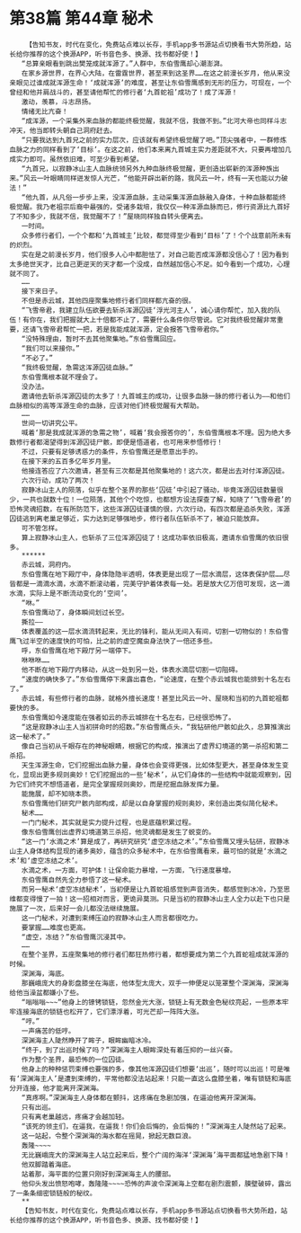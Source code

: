 # 第38篇 第44章 秘术
        【告知书友，时代在变化，免费站点难以长存，手机app多书源站点切换看书大势所趋，站长给你推荐的这个换源APP，听书音色多、换源、找书都好使！】
       “总算亲眼看到跳出樊笼成就浑源了。”人群中，东伯雪鹰却心潮澎湃。
       在家乡源世界，在界心大陆，在雷霆世界，甚至来到这圣界……在这之前漫长岁月，他从来没亲眼见过谁成就浑源生命！‘成就浑源’的难度，甚至让东伯雪鹰感到无形的压力，可现在，一个曾经和他并肩战斗的，甚至请他帮忙的修行者‘九首蛇祖’成功了！成了浑源！
       激动，羡慕，斗志昂扬。
       情绪无比亢奋！
       “成浑源，一个采集外来血脉的都能终极觉醒，我就不信，我做不到。”北河大帝也同样斗志冲天，他当即转头朝自己洞府赶去。
       “只要我达到九首兄之前的实力层次，应该就有希望终极觉醒了吧。”顶尖强者中，一群修炼血脉之力的同样看到了‘目标’。在这之前，他们本来离九首城主实力差距就不大，只要再增加几成实力即可。虽然依旧难，可至少看到希望。
       “九首兄，以寂静冰山主人血脉统领另外九种血脉终极觉醒，更创造出崭新的浑源种族出来。”风云一叶眼睛同样迸发惊人光芒，“他能开辟出新的路，我风云一叶，终有一天也能以力破法！”
       “他九首，从凡俗一步步上来，没浑源血脉，主动采集浑源血脉融入身体，十种血脉都能终极觉醒。我乃老祖宗后裔中最强的，受诸多栽培，我仅仅一种浑源血脉而已，修行资源比九首好了不知多少，我就不信，我觉醒不了！”屋晓同样独自转头便离去。
       一时间。
       众多修行者们，一个个都和‘九首城主’比较，都觉得至少看到‘目标’了！个个战意前所未有的炽烈。
       实在是之前漫长岁月，他们很多人心中都胆怯了，对自己能否成浑源都没信心了！因为看到太多绝世天才，比自己更逆天的天才都一个没成，自然越加信心不足。如今看到一个成功，心理就不同了。
       ……
       接下来日子。
       不但是赤云城，其他四座聚集地修行者们同样都亢奋的很。
       “飞雪帝君，我建立队伍欲要去斩杀浑源囚徒‘浮光河主人’，诚心请你帮忙，加入我的队伍！有你在，我们把握就大上十倍都不止了，需要什么条件你尽管说。它对我终极觉醒非常重要，还请飞雪帝君帮忙一把，若是我能成就浑源，定会报答飞雪帝君你。”
       “没特殊理由，暂时不去其他聚集地。”东伯雪鹰回应。
       “我们可以来接你。”
       “不必了。”
       “我终极觉醒，急需这浑源囚徒血脉。”
       东伯雪鹰根本就不理会了。
       没办法。
       邀请他去斩杀浑源囚徒的太多了！九首城主的成功，让很多血脉一脉的修行者认为——和他们血脉相似的高等浑源生命的血脉，应该对他们终极觉醒有大帮助。
       ……
       世间一切讲究公平。
       喊着‘那是我成就浑源的急需之物’，喊着‘我会报答你的’，东伯雪鹰根本不理。因为绝大多数修行者都渴望得到浑源囚徒尸骸，即便是悟道者，也可用来参悟修行！
       不过，只要有足够诱惑力的条件，东伯雪鹰还是愿意出手的。
       在接下来的五百多亿年岁月里。
       他接连答应了六次邀请，甚至有三次都是其他聚集地的！这六次，都是出去对付浑源囚徒。
       六次行动，成功了两次！
       寂静冰山主人的陨落，似乎在整个圣界的那些‘囚徒’中引起了骚动，毕竟浑源囚徒数量很少，一共也就数十位！一位陨落，其他个个吃惊，也都想方设法探查了解，知晓了‘飞雪帝君’的恐怖灵魂招数，在有所防范下，这些浑源囚徒谨慎的很，六次行动，有四次都是追杀失败，浑源囚徒逃到离老巢足够近，实力达到足够强地步，修行者队伍斩杀不了，被迫只能放弃。
       可不管怎样。
       算上寂静冰山主人，也斩杀了三位浑源囚徒了！这成功率依旧极高，邀请东伯雪鹰的依旧很多。
       ******
       赤云城，洞府内。
       东伯雪鹰在地下殿厅中，身体隐隐半透明，体表更是出现了一层水滴层，这体表保护层……尽皆都是一滴滴水滴，水滴不断滚动着，完美守护着体表每一处。若是放大亿万倍可发现，这一滴水滴，实际上是不断流动变化的‘空间’。
       “咻。”
       东伯雪鹰动了，身体瞬间划过长空。
       撕拉——
       体表覆盖的这一层水滴流转起来，无比的锋利，能从无间入有间，切割一切物似的！东伯雪鹰飞过半空的速度快的可怕，比之前的虚空魔虫身法快了一倍还多些。
       呼，东伯雪鹰在地下殿厅另一端停下。
       咻咻咻……
       他不断在地下殿厅内移动，从这一处到另一处，体表水滴层切割一切阻碍。
       “速度的确快多了。”东伯雪鹰停下来露出喜色，“论速度，在整个赤云城我也能排到十名左右了。”
       赤云城，有些修行者的血脉，就格外擅长速度！甚至比风云一叶、屋晓和当初的九首蛇祖都要快的多。
       东伯雪鹰如今速度能在强者如云的赤云城排在十名左右，已经很恐怖了。
       “这是寂静冰山主人当初拼命时的招数。”东伯雪鹰点头，“我钻研他尸骸如此久，总算推演出这一秘术了。”
       像自己当初从千眼存在的神秘眼睛，根据它的构成，推演出了虚界幻境道的第一杀招和第二杀招。
       天生浑源生命，它们挖掘出血脉力量，身体也会变得更强，比如体型更大，甚至身体发生变化，显现出更多规则奥妙！它们挖掘出的一些‘秘术’，从它们身体的一些结构中就能观察到，因为它们终究不想悟道者，是完全掌握规则奥妙，而是挖掘血脉发挥力量。
       能施展，却不知晓本质。
       东伯雪鹰他们研究尸骸内部构成，却是以自身掌握的规则奥妙，来创造出类似简化秘术。
       秘术……
       一门门秘术，其实就是实力提升过程，也是底蕴积累过程。
       像东伯雪鹰创出虚界幻境道第三杀招，他灵魂都是发生了蜕变的。
       “这一门‘水滴之术’算是成了，再研究研究‘虚空冻结之术’。”东伯雪鹰又埋头钻研，寂静冰山主人身体结构显现的诸多奥妙，蕴含的众多秘术中，在东伯雪鹰看来，最可怕的就是‘水滴之术’和‘虚空冻结之术’。
       水滴之术，一方面，可护体！让保命能力暴增，一方面，飞行速度暴增。
       东伯雪鹰自然先全力参悟了这一秘术。
       而另一秘术‘虚空冻结秘术’，当初便是让九首蛇祖感觉到声音消失，都感觉到冰冷，乃至思维都变得慢了一拍！这一招相对而言，更诡异莫测。只是当初的寂静冰山主人全力以赴下也只是施展了一次，后来好一会儿都没法继续施展。
       这一门秘术，对遭到束缚压迫的寂静冰山主人而言都很吃力。
       要掌握……难度也更高。
       “虚空，冻结？”东伯雪鹰沉浸其中。
       ……
       在整个圣界，五座聚集地的修行者们都狂热修行着，都想要成为第二个九首蛇祖成就浑源的时候。
       深渊海，海底。
       那巍峨庞大的身影盘膝坐在海底，他体型太庞大，双手一伸便足以笼罩整个深渊海，深渊海给他当澡盆都嫌小了些。
       “嗡嗡嗡~~~”他身上的镣铐锁链，忽然金光大涨，锁链上有无数金色秘纹亮起，一些原本牢牢连接海底的锁链也松开了，它们漂浮着，可光芒却一阵阵大涨。
       “哼。”
       一声痛苦的低哼。
       深渊海主人陡然睁开了眸子，眼眸幽暗冰冷。
       “终于，到了出巡时候了吗？”深渊海主人眼眸深处有着压抑的一丝兴奋。
       作为整个圣界，最恐怖的一位囚徒。
       他身上的种种惩罚束缚也要强的多，像其他浑源囚徒们想要‘出巡’，随时可以出巡！可是唯有‘深渊海主人’是遭到束缚的，平常他都没法站起来！只能一直这么盘膝坐着，唯有锁链和海底分开连接，他才能离开深渊海。
       “真疼啊。”深渊海主人身体都在颤抖，这疼痛在急剧加强，在逼迫他离开深渊海。
       只有出巡。
       只有离老巢越远，疼痛才会越加轻。
       “该死的领主们，在逼我，在逼我！你们会后悔的，会后悔的！”深渊海主人陡然站了起来。
       这一站起，令整个深渊海的海水都在摇晃，掀起无数巨浪。
       轰隆~~~~
       无比巍峨庞大的深渊海主人站立起来后，整个广阔的海洋‘深渊海’海平面都猛地急剧下降！
       他双脚踏着海底。
       站着那，海平面的位置只刚好到深渊海主人的腰部。
       他仰头发出愤怒咆哮，轰隆隆~~~~恐怖的声波令深渊海上空都在剧烈震颤，膜壁破碎，露出了一条条细密锁链般的秘纹。
       **
       【告知书友，时代在变化，免费站点难以长存，手机app多书源站点切换看书大势所趋，站长给你推荐的这个换源APP，听书音色多、换源、找书都好使！】